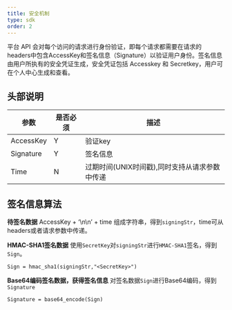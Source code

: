 ```yaml
---
title: 安全机制
type: sdk
order: 2
---
```


平台 API 会对每个访问的请求进行身份验证，即每个请求都需要在请求的headers中包含AccessKey和签名信息（Signature）以验证用户身份。签名信息由用户所执有的安全凭证生成，安全凭证包括 Accesskey 和 Secretkey，用户可在个人中心生成和查看。

## 头部说明

|参数        | 是否必须 | 描述    |
|--------   |---------|---------|
| AccessKey | Y       | 验证key|
| Signature | Y       |签名信息  |
| Time      | N       |过期时间(UNIX时间戳),同时支持从请求参数中传递|

## 签名信息算法

**待签名数据**
AccessKey + ‘\n\n’ + time 组成字符串，得到`signingStr`，time可从headers或者请求参数中传递。

**HMAC-SHA1签名数据**
使用`SecretKey`对`signingStr`进行`HMAC-SHA1`签名，得到`Sign`。

```
Sign = hmac_sha1(signingStr,"<SecretKey>")

```

**Base64编码签名数据，获得签名信息**
对签名数据`Sign`进行Base64编码，得到`Signature`

```
Signature = base64_encode(Sign)
```






